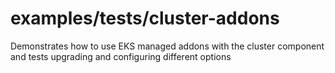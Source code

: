 # examples/tests/cluster-addons

Demonstrates how to use EKS managed addons with the cluster component and tests upgrading and configuring different options
